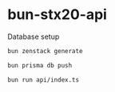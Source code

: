# bun-stx20-api

Database setup

```bash
bun zenstack generate

bun prisma db push

bun run api/index.ts
```
